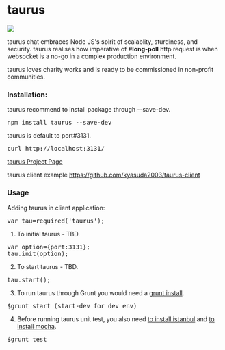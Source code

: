 taurus
=========

<a href="https://travis-ci.org/kyasuda2003/taurus"><img src="https://travis-ci.org/kyasuda2003/taurus.svg?branch=master"></a>

taurus chat embraces Node JS's spirit of scalablity, sturdiness, and security. taurus realises how imperative of #<b>long-poll</b> http request is when websocket is a no-go in a complex production environment.

taurus loves charity works and is ready to be commissioned in non-profit communities.

<h3>Installation:</h3>

taurus recommend to install package through --save-dev.
<pre>
npm install taurus --save-dev
</pre>

taurus is default to port#3131.

<pre>
curl http://localhost:3131/<file_name>
</pre>

<a href="http://kyasuda2003.github.io/taurus/">taurus Project Page</a>

taurus client example
<a href="https://github.com/kyasuda2003/taurus-client">
https://github.com/kyasuda2003/taurus-client
</a>

<h3>Usage</h3>
Adding taurus in client application:
<pre>
var tau=required('taurus');
</pre>


1) To initial taurus - TBD.
<pre>
var option={port:3131};
tau.init(option);
</pre>

2) To start taurus - TBD.
<pre>
tau.start();
</pre>

3) To run taurus through Grunt you would need a <a href="http://gruntjs.com/getting-started">grunt install</a>.
<pre>
$grunt start (start-dev for dev env)
</pre>

4) Before running taurus unit test, you also need <a href="https://www.npmjs.com/package/istanbul">to install istanbul</a> and <a href="http://mochajs.org/"> to install mocha</a>.
<pre>
$grunt test
</pre>

